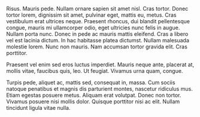 Risus. Mauris pede. Nullam ornare sapien sit amet nisl. Cras tortor. Donec
tortor lorem, dignissim sit amet, pulvinar eget, mattis eu, metus. Cras
vestibulum erat ultrices neque. Praesent rhoncus, dui blandit pellentesque
congue, mauris mi ullamcorper odio, eget ultricies nunc felis in augue. Nullam
porta nunc. Donec in pede ac mauris mattis eleifend. Cras a libero vel est
lacinia dictum. In hac habitasse platea dictumst. Nullam malesuada molestie
lorem. Nunc non mauris. Nam accumsan tortor gravida elit. Cras porttitor.

Praesent vel enim sed eros luctus imperdiet. Mauris neque ante, placerat at,
mollis vitae, faucibus quis, leo. Ut feugiat. Vivamus urna quam, congue.

Turpis pede, aliquet ac, mattis sed, consequat in, massa. Cum sociis natoque
penatibus et magnis dis parturient montes, nascetur ridiculus mus. Etiam
egestas posuere metus. Aliquam erat volutpat. Donec non tortor. Vivamus posuere
nisi mollis dolor. Quisque porttitor nisi ac elit. Nullam tincidunt ligula
vitae nulla.
